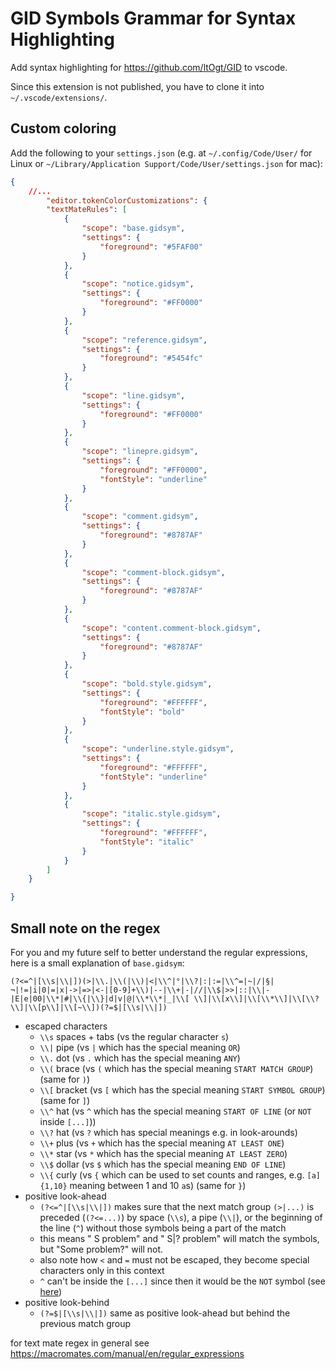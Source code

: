 # GID Symbols Grammar for Syntax Highlighting

Add syntax highlighting for https://github.com/ltOgt/GID to vscode.

Since this extension is not published, you have to clone it into `~/.vscode/extensions/`.


## Custom coloring

Add the following to your `settings.json` (e.g. at `~/.config/Code/User/` for Linux or `~/Library/Application Support/Code/User/settings.json` for mac):

```json
{
    //...
        "editor.tokenColorCustomizations": {
        "textMateRules": [
            {   
                "scope": "base.gidsym",
                "settings": {
                    "foreground": "#5FAF00"
                }   
            },  
            {   
                "scope": "notice.gidsym",
                "settings": {
                    "foreground": "#FF0000"
                }   
            },  
            {   
                "scope": "reference.gidsym",
                "settings": {
                    "foreground": "#5454fc"
                }   
            },  
            {   
                "scope": "line.gidsym",
                "settings": {
                    "foreground": "#FF0000"
                }   
            },
            {   
                "scope": "linepre.gidsym",
                "settings": {
                    "foreground": "#FF0000",
                    "fontStyle": "underline"
                }   
            },
            {   
                "scope": "comment.gidsym",
                "settings": {
                    "foreground": "#8787AF"
                }   
            },  
            {   
                "scope": "comment-block.gidsym",
                "settings": {
                    "foreground": "#8787AF"
                }   
            },  
            {   
                "scope": "content.comment-block.gidsym",
                "settings": {
                    "foreground": "#8787AF"
                }   
            },
            {
                "scope": "bold.style.gidsym",
                "settings": {
                    "foreground": "#FFFFFF",
                    "fontStyle": "bold"
                }
            },
            {
                "scope": "underline.style.gidsym",
                "settings": {
                    "foreground": "#FFFFFF",
                    "fontStyle": "underline"
                }
            },
            {
                "scope": "italic.style.gidsym",
                "settings": {
                    "foreground": "#FFFFFF",
                    "fontStyle": "italic"
                }
            }
        ]   
    }   

}
```

## Small note on the regex
For you and my future self to better understand the regular expressions, here is a small explanation of `base.gidsym`:

`(?<=^|[\\s|\\|])(>|\\.|\\(|\\)|<|\\^|°|\\?|:|:=|\\^=|~|/|§|¬|!=|i|0|=|x|->|=>|<-|[0-9]+\\)|--|\\+|-|//|\\$|>>|::|\\|-|E|e|00|\\*|#|\\{|\\}|d|v|@|\\*\\*|_|\\[ \\]|\\[x\\]|\\[\\*\\]|\\[\\?\\]|\\[p\\]|\\[~\\])(?=$|[\\s|\\|])`

- escaped characters
    - `\\s` spaces + tabs (vs the regular character `s`)
    - `\\|` pipe (vs `|` which has the special meaning `OR`)
    - `\\.` dot (vs `.` which has the special meaning `ANY`)
    - `\\(` brace (vs `(` which has the special meaning `START MATCH GROUP`) (same for `)`)
    - `\\[` bracket (vs `[` which has the special meaning `START SYMBOL GROUP`) (same for `]`)
    - `\\^` hat (vs `^` which has the special meaning `START OF LINE` (or `NOT` inside `[...]`))
    - `\\?` hat (vs `?` which has special meanings e.g. in look-arounds)
    - `\\+` plus (vs `+` which has the special meaning `AT LEAST ONE`)
    - `\\*` star (vs `*` which has the special meaning `AT LEAST ZERO`)
    - `\\$` dollar (vs `$` which has the special meaning `END OF LINE`)
    - `\\{` curly (vs `{` which can be used to set counts and ranges, e.g. `[a]{1,10}` meaning between 1 and 10 `a`s) (same for `}`)
- positive look-ahead
    - `(?<=^|[\\s|\\|])` makes sure that the next match group `(>|...)` is preceded (`(?<=...)`) by space (`\\s`), a pipe (`\\|`), or the beginning of the line (`^`) without those symbols being a part of the match
    - this means " S problem" and " S|? problem" will match the symbols, but "Some problem?" will not.
    - also note how `<` and `=` must not be escaped, they become special characters only in this context
    - `^` can't be inside the `[...]` since then it would be the `NOT` symbol (see [here](https://stackoverflow.com/a/9155707/7215915))
- positive look-behind
    - `(?=$|[\\s|\\|])` same as positive look-ahead but behind the previous match group

for text mate regex in general see https://macromates.com/manual/en/regular_expressions
